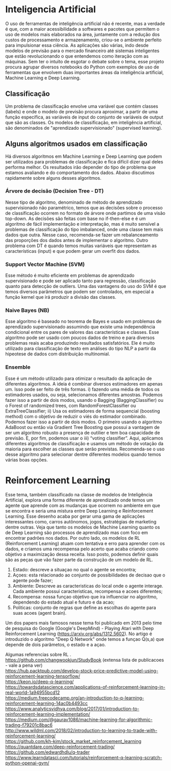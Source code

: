 # Inteligencia Artificial

O uso de ferramentas de inteligência artificial não é recente, mas a verdade é que, com a maior acessibilidade a softwares e pacotes que permitem o uso de modelos mais elaborados na área, juntamente com a redução dos custos de processamento e armazenamento, criou-se o ambiente perfeito para impulsionar essa ciência. As aplicações são várias, indo desde modelos de previsão para o mercado financeiro até sistemas inteligentes que estão revolucionando o que entendemos como iteração com as máquinas.
Sem ter o intuito de esgotar o debate sobre o tema, esse projeto procura agrupar diversos notebooks do Python com exemplos de uso de ferramentas que envolvem duas importantes áreas da inteligência artificial, Machine Learning e Deep Learning.

## Classificação
Um problema de classificação envolve uma variável que contém classes (labels) e onde o modelo de previsão procura aproximar, a partir de uma função específica, as variáveis de input do conjunto de variáveis de output que são as classes. Os modelos de classificação, em inteligência artificial, são denominados de "aprendizado supervisionado" (supervised learning).

## Alguns algoritmos usados em classificação
Há diversos algoritmos em Machine Learning e Deep Learning que podem ser utilizados para problemas de classificação e fica difícil dizer qual deles performa melhor. Os resultados irão depender do tipo de problema que estamos avaliando e do comportamento dos dados. Abaixo discutimos rapidamente sobre alguns desses algoritmos.
### Árvore de decisão (Decision Tree - DT)
Nesse tipo de algoritmo, denominado de método de aprendizado supervisionado não paramétrico, temos que as decisões sobre o processo de classificação ocorrem no formato de árvore onde partimos de uma visão top-down. As decisões são feitas com base no if-then-else e é um algoritmo de fácil implementação e interpretação, mas é muito sensível a problemas de classificação do tipo imbalanced, onde uma classe tem mais dados que outra. Nesse caso, recomenda-se fazer um rebalanceamento das proporções dos dados antes de implementar o algoritmo. Outro problema com DT é quando temos muitas variáveis que representam as características (input) e que podem gerar um overfit dos dados.
### Support Vector Machine (SVM)
Esse método é muito eficiente em problemas de aprendizado supervisionado e pode ser aplicado tanto para regressão, classificação quanto para detecção de outliers. Uma das vantagens do uso do SVM é que temos diversos parâmetros que podem ser controlados, em especial a função kernel que irá produzir a divisão das classes.
### Naive Bayes (NB)
Esse algoritmo é baseado no teorema de Bayes e usado em problemas de aprendizado supervisionado assumindo que existe uma independência condicional entre os pares de valores das características e classes. Esse algoritmo pode ser usado com poucos dados de treino e para diversos problemas reais acaba produzindo resultados satisfatórios. Ele é muito utilizado para classificação de texto em análises do tipo NLP a partir da hipeotese de dados com distribuição multinomial.
### Ensemble
Esse é um método utilizado para otimizar o resultado da aplicação de diferentes algoritmos. A ideia é combinar diversos estimadores em apenas um. Isso pode ser feito de três formas. i) fazendo uma média de todos os estimadores usados, ou seja, selecionamos diferentes amostras. Podemos fazer isso a partir de dois modos, usando o Bagging (BaggingClassifier) ou o Forest of randomized trees, com RandomForestClassifier ou ExtraTreeClassifier; ii) Usa os estimadores de forma sequencial (boosting method) com o objetivo de reduzir o viés do estimador combinado. Podemos fazer isso a partir de dois modos. O primeiro usando o algoritmo AdaBoost ou então via Gradient Tree Boosting que possui a vantagem de ser um algoritmo robusto a presença de outilier e tem boa capacidade de previsão. E, por fim, podemos usar o iii) “voting classifier”. Aqui, aplicamos diferentes algoritmos de classificação e usamos um método de votação da maioria para escolher as classes que serão previstas. Recomenda-se o uso desse algoritmo para selecionar dentre diferentes modelos quando temos várias boas opções.

# Reinforcement Learning
Esse tema, também classificado na classe de modelos de Inteligência Artificial, explora uma forma diferente de aprendizado onde temos um agente que aprende com as mudanças que ocorrem no ambiente em que se encontra e seria uma mistura entre Deep Learning e Reinforcement Learning. Esse desenho acaba por gerar uma gama de aplicações interessantes como, carros autônomos, jogos, estratégias de marketing dentre outras. Veja que tanto os modelos de Machine Learning quanto os de Deep Learning são processos de aprendizado mas com foco em encontrar padrões nos dados. Por outro lado, os modelos de RL (Reinforcement Learning) atuam com tentativa e erro para aprender com os dados, e criamos uma recompensa pelo acerto que acaba criando como objetivo a maximização dessa receita. Isso posto, podemos definir quais são as peças que vão fazer parte da construção de um modelo de RL.
1. Estado: descreve a situaçao no qual o agente se encontra;
2. Açoes: esta relacionado ao conjunto de possibilidades de decisao que o agente pode fazer;
3. Ambiente: Descreve as caracteristicas do local onde o agente interage. Cada ambiente possui caracteristicas, recompensa e acoes diferentes;
4. Recompensa: nossa funçao objetivo que ira influenciar no algoritmo, dependendo do estado atual e futuro e da acao;
5. Politicas: conjunto de regras que define as escolhas do agente para suas acoes (agent brain).

Um dos papers mais famosos nesse tema foi publicado em 2013 pelo time de pesquisa do Google (Google's DeepMind) - Playing Atari with Deep Reinforcement Learning (https://arxiv.org/abs/1312.5602). No artigo é introduzido o algoritmo "Deep Q Network" onde temos a funçao Q(s,a) que depende de dois parâmetos, o estado e a açao.

Algumas referencias sobre RL .  <br>
https://github.com/changwookjun/StudyBook  (extensa lista de publicacoes - vale a pena ver) <br>
https://hub.packtpub.com/develop-stock-price-predictive-model-using-reinforcement-learning-tensorflow/   <br>
https://keon.io/deep-q-learning/   <br>
https://towardsdatascience.com/applications-of-reinforcement-learning-in-real-world-1a94955bcd12   <br>
https://medium.freecodecamp.org/an-introduction-to-q-learning-reinforcement-learning-14ac0b4493cc   <br>
https://www.analyticsvidhya.com/blog/2017/01/introduction-to-reinforcement-learning-implementation/   <br>
https://medium.com/@gaurav1086/machine-learning-for-algorithmic-trading-f79201c8bac6   <br>
http://www.wildml.com/2018/02/introduction-to-learning-to-trade-with-reinforcement-learning/   <br>
https://github.com/kh-kim/stock_market_reinforcement_learning   <br>
https://quantdare.com/deep-reinforcement-trading/   <br>
https://github.com/edwardhdlu/q-trader   <br>
https://www.learndatasci.com/tutorials/reinforcement-q-learning-scratch-python-openai-gym/   <br>
